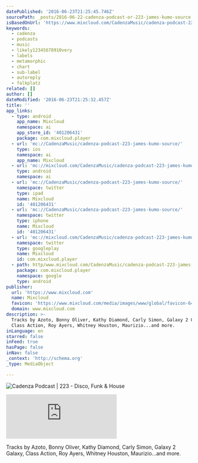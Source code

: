 ```yaml
---
datePublished: '2016-06-23T21:25:45.746Z'
sourcePath: _posts/2016-06-22-cadenza-podcast-or-223-james-kumo-source.md
isBasedOnUrl: 'https://www.mixcloud.com/CadenzaMusic/cadenza-podcast-223-james-kumo-source/'
keywords:
  - cadenza
  - podcasts
  - music
  - likely12345678910very
  - labels
  - metamorphic
  - chart
  - sub-label
  - autoreply
  - falkplatz
related: []
author: []
dateModified: '2016-06-23T21:25:32.457Z'
title: ''
app_links:
  - type: android
    app_name: Mixcloud
    namespace: ai
    app_store_id: '401206431'
    package: com.mixcloud.player
  - url: 'mc://CadenzaMusic/cadenza-podcast-223-james-kumo-source/'
    type: ios
    namespace: ai
    app_name: Mixcloud
  - url: 'mc://mixcloud.com/CadenzaMusic/cadenza-podcast-223-james-kumo-source/'
    type: android
    namespace: ai
  - url: 'mc://CadenzaMusic/cadenza-podcast-223-james-kumo-source/'
    namespace: twitter
    type: ipad
    name: Mixcloud
    id: '401206431'
  - url: 'mc://CadenzaMusic/cadenza-podcast-223-james-kumo-source/'
    namespace: twitter
    type: iphone
    name: Mixcloud
    id: '401206431'
  - url: 'mc://mixcloud.com/CadenzaMusic/cadenza-podcast-223-james-kumo-source/'
    namespace: twitter
    type: googleplay
    name: Mixcloud
    id: com.mixcloud.player
  - path: http/www.mixcloud.com/CadenzaMusic/cadenza-podcast-223-james-kumo-source/
    package: com.mixcloud.player
    namespace: google
    type: android
publisher:
  url: 'https://www.mixcloud.com'
  name: Mixcloud
  favicon: 'https://www.mixcloud.com/media/images/www/global/favicon-64.png'
  domain: www.mixcloud.com
description: >-
  Tracks by Azoto, Bonny Oliver, Kathy Diamond, Carly Simon, Galaxy 2 Galaxy,
  Class Action, Roy Ayers, Whitney Houston, Maurizio...and more.
inLanguage: en
starred: false
inFeed: true
hasPage: false
inNav: false
_context: 'http://schema.org'
_type: MediaObject

---
```

![Cadenza Podcast | 223 - Disco, Funk & House](https://the-grid-user-content.s3-us-west-2.amazonaws.com/f9d4a1dd-43a4-426f-ac06-4edbbdf903d7.jpg)

<iframe src="https://cdn.embedly.com/widgets/media.html?src=https%3A%2F%2Fwww.mixcloud.com%2Fwidget%2Fiframe%2F%3Ffeed%3Dhttps%253A%252F%252Fwww.mixcloud.com%252FCadenzaMusic%252Fcadenza-podcast-223-james-kumo-source%252F%26hide_cover%3D1&amp;url=https%3A%2F%2Fwww.mixcloud.com%2FCadenzaMusic%2Fcadenza-podcast-223-james-kumo-source%2F&amp;image=https%3A%2F%2Fthumbnailer.mixcloud.com%2Funsafe%2F600x600%2Ffilters%3Awatermark%28graphics%2Fplay-button-scaled.png%2C0%2C0%2C0%29%2Fextaudio%2Ff%2F4%2Fd%2F7%2F59a4-5124-43ab-b680-72899cbe2a95&amp;key=b7d04c9b404c499eba89ee7072e1c4f7&amp;type=text%2Fhtml&amp;schema=mixcloud" width="None" height="120" scrolling="no" frameborder="0" allowfullscreen="" style=""></iframe>

Tracks by Azoto, Bonny Oliver, Kathy Diamond, Carly Simon, Galaxy 2 Galaxy, Class Action, Roy Ayers, Whitney Houston, Maurizio...and more.